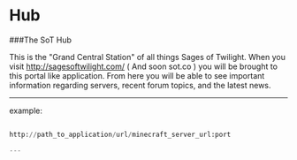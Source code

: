 Hub
===

###The SoT Hub

This is the "Grand Central Station" of all things Sages of Twilight.
When you visit http://sagesoftwilight.com/ ( And soon sot.co ) you will be brought to this portal like application.
From here you will be able to see important information regarding servers, recent forum topics, and the latest news.

---

example:

```python

http://path_to_application/url/minecraft_server_url:port

---
